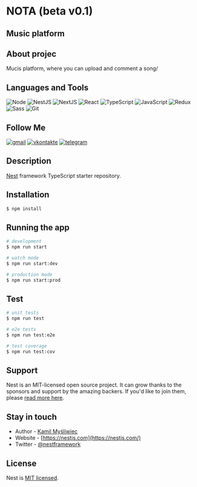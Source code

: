 # NOTA (beta v0.1)

## Music platform

## About projec

Mucis platform, where you can upload and comment a song/

## Languages and Tools

![Node](https://img.shields.io/badge/-node-000?style=for-the-badge&logo=Node)
![NestJS](https://img.shields.io/badge/-NestJS-000?style=for-the-badge&logo=NestJS)
![NextJS](https://img.shields.io/badge/-NextJS-000?style=for-the-badge&logo=NextJS)
![React](https://img.shields.io/badge/-React-000?style=for-the-badge&logo=React)
![TypeScript](https://img.shields.io/badge/-TypeScript-000?style=for-the-badge&logo=TypeScript)
![JavaScript](https://img.shields.io/badge/-JavaScript-000?style=for-the-badge&logo=Javascript)
![Redux](https://img.shields.io/badge/-Redux-000?style=for-the-badge&logo=Redux)
![Sass](https://img.shields.io/badge/-Sass-000?style=for-the-badge&logo=Sass)
![Git](https://img.shields.io/badge/-Git-000?style=for-the-badge&logo=GiT)

## Follow Me

[![gmail](https://img.shields.io/badge/-gmail-000?style=for-the-badge&logo=gmail)](https://mail.google.com/mail/david.shariev.08@gmail.com)
[![vkontakte](https://img.shields.io/badge/-vk.com-000?style=for-the-badge&logo=vk)](https://vk.com/veirash02)
[![telegram](https://img.shields.io/badge/-telegram-000?style=for-the-badge&logo=telegram)](https://t.me/artrubec)

## Description

[Nest](https://github.com/nestjs/nest) framework TypeScript starter repository.

## Installation

```bash
$ npm install
```

## Running the app

```bash
# development
$ npm run start

# watch mode
$ npm run start:dev

# production mode
$ npm run start:prod
```

## Test

```bash
# unit tests
$ npm run test

# e2e tests
$ npm run test:e2e

# test coverage
$ npm run test:cov
```

## Support

Nest is an MIT-licensed open source project. It can grow thanks to the sponsors and support by the amazing backers. If you'd like to join them, please [read more here](https://docs.nestjs.com/support).

## Stay in touch

- Author - [Kamil Myśliwiec](https://twitter.com/kammysliwiec)
- Website - [https://nestjs.com](https://nestjs.com/)
- Twitter - [@nestframework](https://twitter.com/nestframework)

## License

Nest is [MIT licensed](https://github.com/nestjs/nest/blob/master/LICENSE).
